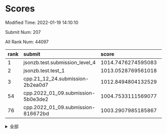 # Scores

Modified Time: 2022-01-19 14:10:10

Submit Num: 207

All Rank Num: 44097

| rank |               submit               |       score        |       sigma        | pk_num |
| :--- | :--------------------------------- | :----------------- | :----------------- | :----- |
| 1    | jsonzb.test.submission_level_4     | 1014.7476274595083 | 0.8292239140605514 | 850    |
| 2    | jsonzb.test.test_1                 | 1013.0528769561018 | 2.132647107583605  | 11     |
| 3    | cpp.21_12_24.submission-2b2ea0d7   | 1012.8494804132529 | 0.8059893914541354 | 858    |
| 54   | cpp.2022_01_09.submission-5b0e3de2 | 1004.7533111569077 | 0.7157230566591809 | 859    |
| 76   | cpp.2022_01_09.submission-816672bd | 1003.2907985185867 | 0.7161659718283021 | 855    |


<details>
<summary>全部</summary>

| rank |                 submit                 |       score        |       sigma        | pk_num |
| :--- | :------------------------------------- | :----------------- | :----------------- | :----- |
| 1    | jsonzb.test.submission_level_4         | 1014.7476274595083 | 0.8292239140605514 | 850    |
| 2    | jsonzb.test.test_1                     | 1013.0528769561018 | 2.132647107583605  | 11     |
| 3    | cpp.21_12_24.submission-2b2ea0d7       | 1012.8494804132529 | 0.8059893914541354 | 858    |
| 4    | gobigger.level_3.submission_level_3_33 | 1011.6466302551067 | 0.7657000462474001 | 857    |
| 5    | gobigger.level_3.submission_level_3_15 | 1011.6060988368071 | 0.7680089202287219 | 861    |
| 6    | gobigger.level_3.submission_level_3_45 | 1011.2133920442594 | 0.7630507671908239 | 857    |
| 7    | gobigger.level_3.submission_level_3_31 | 1011.1989415001053 | 0.7888045761739413 | 856    |
| 8    | gobigger.level_3.submission_level_3_42 | 1010.976154886214  | 0.7508916794798446 | 852    |
| 9    | gobigger.level_3.submission_level_3_3  | 1010.9650765959793 | 0.7428892543217985 | 856    |
| 10   | gobigger.level_3.submission_level_3_36 | 1010.9446729447183 | 0.7611729429737084 | 857    |
| 11   | gobigger.level_3.submission_level_3_38 | 1010.6524528228763 | 0.7519029521804372 | 857    |
| 12   | gobigger.level_3.submission_level_3_41 | 1010.6406116070141 | 0.7589664030269067 | 854    |
| 13   | gobigger.level_3.submission_level_3_43 | 1010.5358462206284 | 0.7825854201880021 | 855    |
| 14   | gobigger.level_3.submission_level_3_28 | 1010.5039126957572 | 0.7595141611132986 | 857    |
| 15   | gobigger.level_3.submission_level_3_21 | 1010.4499558785154 | 0.7680643116069436 | 856    |
| 16   | gobigger.level_3.submission_level_3_2  | 1010.4449673485625 | 0.7472279116403141 | 858    |
| 17   | gobigger.level_3.submission_level_3_29 | 1010.2646935199223 | 0.7724826599007579 | 854    |
| 18   | gobigger.level_3.submission_level_3_0  | 1010.2268756115642 | 0.7526288828824013 | 854    |
| 19   | gobigger.level_3.submission_level_3_7  | 1010.1570149015736 | 0.7610609077911    | 857    |
| 20   | gobigger.level_3.submission_level_3_8  | 1010.1417947609583 | 0.7641359133432988 | 858    |
| 21   | gobigger.level_3.submission_level_3_32 | 1010.1140781352696 | 0.7459230924114965 | 861    |
| 22   | gobigger.level_3.submission_level_3_25 | 1010.1105201825451 | 0.7488864684363566 | 855    |
| 23   | gobigger.level_3.submission_level_3_6  | 1010.0947821796767 | 0.7760006119159565 | 850    |
| 24   | gobigger.level_3.submission_level_3_5  | 1010.0608102154125 | 0.7241758490275617 | 858    |
| 25   | gobigger.level_3.submission_level_3_9  | 1010.0524211049949 | 0.7893879202571493 | 857    |
| 26   | gobigger.level_3.submission_level_3_26 | 1010.0393464282151 | 0.7426411074716129 | 851    |
| 27   | gobigger.level_3.submission_level_3_12 | 1009.988561257345  | 0.7668829395297498 | 855    |
| 28   | gobigger.level_3.submission_level_3_24 | 1009.9550907468782 | 0.7369023649536743 | 854    |
| 29   | gobigger.level_3.submission_level_3_16 | 1009.8460504749024 | 0.7605568395475321 | 854    |
| 30   | gobigger.level_3.submission_level_3_34 | 1009.7785852433251 | 0.7613892631471921 | 853    |
| 31   | gobigger.level_3.submission_level_3_13 | 1009.7025143102694 | 0.7462007890463529 | 856    |
| 32   | gobigger.level_3.submission_level_3_23 | 1009.6870070882334 | 0.7427357840790579 | 858    |
| 33   | gobigger.level_3.submission_level_3_20 | 1009.6765608202819 | 0.7585256196322583 | 856    |
| 34   | gobigger.level_3.submission_level_3_1  | 1009.6565277025718 | 0.7467592246997712 | 854    |
| 35   | gobigger.level_3.submission_level_3_44 | 1009.600321692434  | 0.7515776118821348 | 852    |
| 36   | gobigger.level_3.submission_level_3_49 | 1009.544440643266  | 0.7531693017595884 | 854    |
| 37   | gobigger.level_3.submission_level_3_37 | 1009.5396152683645 | 0.775860554292379  | 860    |
| 38   | gobigger.level_3.submission_level_3_46 | 1009.4561813015205 | 0.7705738954104988 | 863    |
| 39   | gobigger.level_3.submission_level_3_19 | 1009.4364384507536 | 0.7559796488611659 | 852    |
| 40   | gobigger.level_3.submission_level_3_47 | 1009.393139736711  | 0.7550052588859124 | 860    |
| 41   | gobigger.level_3.submission_level_3_18 | 1009.2514548475996 | 0.7401364478751316 | 857    |
| 42   | gobigger.level_3.submission_level_3_10 | 1009.2029631389873 | 0.7539044358391136 | 860    |
| 43   | gobigger.level_3.submission_level_3_4  | 1009.1773942001192 | 0.7604304600545015 | 850    |
| 44   | gobigger.level_3.submission_level_3_48 | 1009.1293021797005 | 0.7431192409730374 | 857    |
| 45   | gobigger.level_3.submission_level_3_40 | 1009.0241146575574 | 0.7394746233793398 | 856    |
| 46   | gobigger.level_3.submission_level_3_27 | 1009.0123157269625 | 0.7492571783444508 | 855    |
| 47   | gobigger.level_3.submission_level_3_11 | 1008.9460444575894 | 0.7299165897874754 | 854    |
| 48   | gobigger.level_3.submission_level_3_39 | 1008.7503745790033 | 0.7299277023501043 | 853    |
| 49   | gobigger.level_3.submission_level_3_30 | 1008.5815946364173 | 0.7443415002706717 | 858    |
| 50   | gobigger.level_3.submission_level_3_35 | 1008.514284868563  | 0.7429201179070313 | 853    |
| 51   | gobigger.level_3.submission_level_3_17 | 1008.494161666576  | 0.7563129886174551 | 860    |
| 52   | gobigger.level_3.submission_level_3_22 | 1008.457948767863  | 0.7513881986109548 | 858    |
| 53   | gobigger.level_3.submission_level_3_14 | 1007.485201024874  | 0.7355272902486254 | 853    |
| 54   | cpp.2022_01_09.submission-5b0e3de2     | 1004.7533111569077 | 0.7157230566591809 | 859    |
| 55   | gobigger.level_1.submission_level_1_0  | 1004.4066424916334 | 0.7163249375831406 | 856    |
| 56   | gobigger.level_1.submission_level_1_2  | 1004.3738893132376 | 0.7196852662740969 | 856    |
| 57   | gobigger.level_1.submission_level_1_39 | 1003.9727240729308 | 0.7183912932606209 | 864    |
| 58   | gobigger.level_1.submission_level_1_16 | 1003.9067692478425 | 0.7310150852064141 | 855    |
| 59   | gobigger.level_1.submission_level_1_18 | 1003.8995653281421 | 0.7244814067698631 | 854    |
| 60   | gobigger.level_1.submission_level_1_33 | 1003.8960802852713 | 0.7153904947998756 | 861    |
| 61   | gobigger.level_1.submission_level_1_45 | 1003.8920928770647 | 0.721717488246624  | 855    |
| 62   | gobigger.level_1.submission_level_1_42 | 1003.7970879004208 | 0.7028538168673515 | 857    |
| 63   | gobigger.level_1.submission_level_1_38 | 1003.7702893944819 | 0.7205302308088911 | 859    |
| 64   | gobigger.level_1.submission_level_1_34 | 1003.7626268819425 | 0.7078495775697715 | 855    |
| 65   | gobigger.level_1.submission_level_1_49 | 1003.7194161752024 | 0.7240920422709703 | 854    |
| 66   | gobigger.level_1.submission_level_1_23 | 1003.660159432182  | 0.7139473694524281 | 859    |
| 67   | gobigger.level_1.submission_level_1_25 | 1003.5556788422034 | 0.7096024940035357 | 860    |
| 68   | gobigger.level_1.submission_level_1_22 | 1003.5548408144725 | 0.7044606331698671 | 856    |
| 69   | gobigger.level_1.submission_level_1_5  | 1003.5455072311685 | 0.713681100002381  | 860    |
| 70   | gobigger.level_1.submission_level_1_17 | 1003.5410622566293 | 0.7171698079717577 | 859    |
| 71   | gobigger.level_1.submission_level_1_12 | 1003.4043909703895 | 0.7057346636807337 | 852    |
| 72   | gobigger.level_1.submission_level_1_37 | 1003.3824589609065 | 0.7235347531610588 | 856    |
| 73   | gobigger.level_1.submission_level_1_4  | 1003.3738711850817 | 0.7155641610503249 | 858    |
| 74   | gobigger.level_1.submission_level_1_10 | 1003.3508212862637 | 0.7139444150976532 | 858    |
| 75   | gobigger.level_1.submission_level_1_30 | 1003.3286196783246 | 0.7195098719986053 | 855    |
| 76   | cpp.2022_01_09.submission-816672bd     | 1003.2907985185867 | 0.7161659718283021 | 855    |
| 77   | gobigger.level_1.submission_level_1_1  | 1003.2841632497824 | 0.7109991714649303 | 852    |
| 78   | gobigger.level_1.submission_level_1_28 | 1003.2171334944273 | 0.7102296698314595 | 855    |
| 79   | gobigger.level_1.submission_level_1_19 | 1003.1612666438709 | 0.7066249043972228 | 853    |
| 80   | gobigger.level_1.submission_level_1_24 | 1003.1041855486677 | 0.732762168630634  | 852    |
| 81   | gobigger.level_1.submission_level_1_7  | 1003.0621000407418 | 0.7229421486573712 | 852    |
| 82   | gobigger.level_1.submission_level_1_9  | 1003.0606757335449 | 0.7130513094016052 | 856    |
| 83   | gobigger.level_1.submission_level_1_27 | 1003.0460852703745 | 0.7264870642879975 | 856    |
| 84   | gobigger.level_1.submission_level_1_8  | 1003.0356831491919 | 0.7113366155539806 | 861    |
| 85   | gobigger.level_1.submission_level_1_15 | 1002.8852234742999 | 0.7098486589439144 | 864    |
| 86   | gobigger.level_1.submission_level_1_35 | 1002.8384291003005 | 0.7190639299491912 | 856    |
| 87   | gobigger.level_1.submission_level_1_6  | 1002.8255452306204 | 0.7145988372145688 | 865    |
| 88   | gobigger.level_1.submission_level_1_13 | 1002.7697444354388 | 0.7125009753136159 | 851    |
| 89   | gobigger.level_1.submission_level_1_11 | 1002.7650592187603 | 0.7219508305417903 | 852    |
| 90   | gobigger.level_1.submission_level_1_46 | 1002.7286904343464 | 0.7141729145177875 | 856    |
| 91   | gobigger.level_1.submission_level_1_14 | 1002.6859974945927 | 0.7159980932623123 | 856    |
| 92   | gobigger.level_1.submission_level_1_26 | 1002.6782153676508 | 0.7092344363935533 | 850    |
| 93   | gobigger.level_1.submission_level_1_20 | 1002.6600554273055 | 0.713714526605177  | 858    |
| 94   | gobigger.level_1.submission_level_1_3  | 1002.619067979943  | 0.7126911664471854 | 854    |
| 95   | gobigger.level_1.submission_level_1_29 | 1002.5851094348418 | 0.7106226493275243 | 859    |
| 96   | gobigger.level_1.submission_level_1_21 | 1002.5408619778251 | 0.7045636666006841 | 857    |
| 97   | gobigger.level_1.submission_level_1_36 | 1002.5256738284293 | 0.7196335296377495 | 861    |
| 98   | gobigger.level_1.submission_level_1_48 | 1002.4315678561387 | 0.7115269274191904 | 857    |
| 99   | gobigger.level_1.submission_level_1_40 | 1002.4300563773307 | 0.714406032254323  | 857    |
| 100  | gobigger.level_1.submission_level_1_44 | 1002.4195446554394 | 0.726031578117234  | 857    |
| 101  | gobigger.level_1.submission_level_1_41 | 1001.9475101578882 | 0.7066099295417343 | 855    |
| 102  | gobigger.level_1.submission_level_1_43 | 1001.8271510672121 | 0.708158479749403  | 853    |
| 103  | gobigger.level_1.submission_level_1_31 | 1001.7868714107863 | 0.7086693928683774 | 856    |
| 104  | gobigger.level_1.submission_level_1_32 | 1001.7340544193903 | 0.7181200326034842 | 854    |
| 105  | gobigger.level_1.submission_level_1_47 | 1000.5857916137576 | 0.7160277338663529 | 852    |
| 106  | gobigger.random.submission_random_40   | 997.3853237521313  | 0.7076108735327531 | 852    |
| 107  | gobigger.random.submission_random_18   | 996.9769530496197  | 0.7179428741883401 | 855    |
| 108  | gobigger.random.submission_random_41   | 996.9612385867987  | 0.7174545535388015 | 853    |
| 109  | gobigger.random.submission_random_1    | 996.7367594038548  | 0.711372622463999  | 859    |
| 110  | gobigger.random.submission_random_25   | 996.5500494291996  | 0.7198238252193323 | 861    |
| 111  | gobigger.random.submission_random_15   | 996.4977642657807  | 0.720071167636422  | 856    |
| 112  | gobigger.random.submission_random_34   | 996.4671414044681  | 0.7254386262525747 | 857    |
| 113  | gobigger.random.submission_random_23   | 996.4652529477836  | 0.7100757788531473 | 857    |
| 114  | gobigger.random.submission_random_31   | 996.4596446442004  | 0.7004166466745793 | 854    |
| 115  | gobigger.random.submission_random_33   | 996.3931356591366  | 0.7142235184871653 | 859    |
| 116  | gobigger.random.submission_random_30   | 996.3483227223271  | 0.7107110499455347 | 857    |
| 117  | gobigger.random.submission_random_42   | 996.313790751056   | 0.7063929030632261 | 852    |
| 118  | gobigger.random.submission_random_10   | 996.2623140858913  | 0.7056932031136856 | 852    |
| 119  | gobigger.random.submission_random_13   | 996.261531345104   | 0.7200863683374958 | 853    |
| 120  | gobigger.random.submission_random_9    | 996.246587384891   | 0.711506976143404  | 853    |
| 121  | gobigger.random.submission_random_36   | 996.2169510161785  | 0.7006570867209204 | 855    |
| 122  | gobigger.random.submission_random_6    | 996.19728762063    | 0.7081246003189763 | 856    |
| 123  | gobigger.random.submission_random_28   | 996.1533034520394  | 0.7071813457330257 | 854    |
| 124  | gobigger.random.submission_random_45   | 996.145117531339   | 0.7264019377554921 | 854    |
| 125  | gobigger.random.submission_random_3    | 996.0867624639881  | 0.7117856427289884 | 855    |
| 126  | gobigger.random.submission_random_5    | 996.0765865267367  | 0.7103999937823077 | 857    |
| 127  | gobigger.random.submission_random_38   | 996.026295534229   | 0.7152962013881132 | 857    |
| 128  | gobigger.random.submission_random_32   | 995.999862031498   | 0.6965915044357919 | 859    |
| 129  | gobigger.random.submission_random_29   | 995.9753656575747  | 0.7130785412473123 | 849    |
| 130  | gobigger.random.submission_random_17   | 995.9570220373175  | 0.6998452779587788 | 862    |
| 131  | gobigger.random.submission_random_8    | 995.9495023293306  | 0.7116165498344647 | 856    |
| 132  | gobigger.random.submission_random_12   | 995.898647153649   | 0.6991560851615709 | 856    |
| 133  | gobigger.random.submission_random_37   | 995.8399717323641  | 0.7076266975399164 | 861    |
| 134  | gobigger.random.submission_random_19   | 995.8310339510501  | 0.6927758772947635 | 857    |
| 135  | gobigger.random.submission_random_35   | 995.7894385280609  | 0.7026473256456924 | 855    |
| 136  | gobigger.random.submission_random_21   | 995.7565863703766  | 0.7058384866659088 | 859    |
| 137  | gobigger.random.submission_random_47   | 995.7485409498688  | 0.7109591014366764 | 857    |
| 138  | gobigger.random.submission_random_48   | 995.723811316748   | 0.7055899983359613 | 854    |
| 139  | gobigger.random.submission_random_4    | 995.6753538555549  | 0.7136663848868148 | 859    |
| 140  | gobigger.random.submission_random_22   | 995.6448383350446  | 0.7071916308739584 | 858    |
| 141  | gobigger.random.submission_random_49   | 995.6159851704089  | 0.7160011577576939 | 855    |
| 142  | gobigger.random.submission_random_0    | 995.5737449448883  | 0.7122399150112756 | 860    |
| 143  | gobigger.random.submission_random_27   | 995.5728468275212  | 0.7174245785164413 | 860    |
| 144  | gobigger.random.submission_random_20   | 995.5457983790749  | 0.7042718517351668 | 858    |
| 145  | gobigger.random.submission_random_7    | 995.5247079020123  | 0.6920231088057448 | 858    |
| 146  | gobigger.random.submission_random_26   | 995.4734907217951  | 0.7148978421635072 | 858    |
| 147  | gobigger.random.submission_random_16   | 995.4597003360907  | 0.7138261473899422 | 855    |
| 148  | gobigger.random.submission_random_46   | 995.4541599175639  | 0.7068463516733264 | 854    |
| 149  | gobigger.random.submission_random_24   | 995.4522701528635  | 0.7036722471210846 | 859    |
| 150  | gobigger.random.submission_random_44   | 995.4241203848866  | 0.7181776716268577 | 857    |
| 151  | gobigger.random.submission_random_2    | 995.2507330570173  | 0.7091235162463884 | 855    |
| 152  | gobigger.random.submission_random_39   | 995.1843039569009  | 0.7136862170900529 | 854    |
| 153  | gobigger.random.submission_random_11   | 995.0872397912146  | 0.7241779360580105 | 855    |
| 154  | gobigger.random.submission_random_14   | 995.0073429909835  | 0.7029614202292342 | 854    |
| 155  | gobigger.random.submission_random_43   | 994.7358286471305  | 0.7042917063528056 | 860    |
| 156  | gobigger.level_2.submission_level_2_3  | 994.161694784033   | 0.7395726027478926 | 862    |
| 157  | gobigger.level_2.submission_level_2_21 | 994.0235488809141  | 0.7312929716624752 | 853    |
| 158  | gobigger.level_2.submission_level_2_33 | 994.02023564159    | 0.7308198866682407 | 853    |
| 159  | gobigger.level_2.submission_level_2_5  | 993.5320268400807  | 0.7315994066562275 | 856    |
| 160  | gobigger.level_2.submission_level_2_18 | 993.4808060097041  | 0.7376325276040622 | 856    |
| 161  | gobigger.level_2.submission_level_2_2  | 993.457403798816   | 0.7437052604171001 | 855    |
| 162  | gobigger.level_2.submission_level_2_24 | 993.2818135530842  | 0.734898827707509  | 858    |
| 163  | gobigger.level_2.submission_level_2_9  | 993.2599942523036  | 0.7327031367090591 | 861    |
| 164  | gobigger.level_2.submission_level_2_37 | 993.1945446786344  | 0.7449935208677493 | 860    |
| 165  | gobigger.level_2.submission_level_2_47 | 993.1582690609615  | 0.7358453966794225 | 861    |
| 166  | gobigger.level_2.submission_level_2_45 | 993.1323895157253  | 0.7187318557893904 | 855    |
| 167  | gobigger.level_2.submission_level_2_20 | 993.0983311515994  | 0.717567483818574  | 857    |
| 168  | gobigger.level_2.submission_level_2_8  | 993.095946924224   | 0.7349929780377462 | 852    |
| 169  | gobigger.level_2.submission_level_2_41 | 993.0958013375651  | 0.7383066209107253 | 858    |
| 170  | gobigger.level_2.submission_level_2_7  | 993.0224025695502  | 0.7580699136835687 | 858    |
| 171  | gobigger.level_2.submission_level_2_6  | 993.0220179716368  | 0.7383832511565497 | 849    |
| 172  | gobigger.level_2.submission_level_2_4  | 992.9556311226081  | 0.7201425854133496 | 860    |
| 173  | gobigger.level_2.submission_level_2_14 | 992.7442752836668  | 0.7272642520780076 | 855    |
| 174  | gobigger.level_2.submission_level_2_34 | 992.6578431011878  | 0.7357966859549165 | 852    |
| 175  | gobigger.level_2.submission_level_2_35 | 992.6387630421631  | 0.730316182804007  | 858    |
| 176  | gobigger.level_2.submission_level_2_26 | 992.5286505404673  | 0.7356521765003045 | 859    |
| 177  | gobigger.level_2.submission_level_2_44 | 992.459634571896   | 0.7462046098080868 | 854    |
| 178  | gobigger.level_2.submission_level_2_16 | 992.433829739206   | 0.7322219502634539 | 856    |
| 179  | gobigger.level_2.submission_level_2_30 | 992.2213546924459  | 0.7503091913614657 | 855    |
| 180  | gobigger.level_2.submission_level_2_32 | 992.2100509246754  | 0.733667355317392  | 860    |
| 181  | gobigger.level_2.submission_level_2_31 | 992.1149743379158  | 0.7458138000158266 | 856    |
| 182  | gobigger.level_2.submission_level_2_25 | 992.0251745952016  | 0.7409218855360586 | 859    |
| 183  | gobigger.level_2.submission_level_2_27 | 992.019759162859   | 0.7449583040598716 | 853    |
| 184  | gobigger.level_2.submission_level_2_17 | 991.9282781683725  | 0.7367740588560772 | 857    |
| 185  | gobigger.level_2.submission_level_2_46 | 991.9246431343009  | 0.7464683956439919 | 858    |
| 186  | gobigger.level_2.submission_level_2_42 | 991.8216581347618  | 0.7524423337069429 | 860    |
| 187  | gobigger.level_2.submission_level_2_13 | 991.7751897085114  | 0.7627484368528288 | 860    |
| 188  | gobigger.level_2.submission_level_2_0  | 991.7745724307184  | 0.7590680051661703 | 856    |
| 189  | gobigger.level_2.submission_level_2_43 | 991.6820890557157  | 0.7423226450276156 | 860    |
| 190  | gobigger.level_2.submission_level_2_22 | 991.6259546943292  | 0.7539556371996795 | 856    |
| 191  | gobigger.level_2.submission_level_2_29 | 991.5884524529903  | 0.7383005648773564 | 863    |
| 192  | gobigger.level_2.submission_level_2_49 | 991.4693285374037  | 0.7456595700198588 | 858    |
| 193  | gobigger.level_2.submission_level_2_10 | 991.3633580713603  | 0.7605762806170097 | 855    |
| 194  | gobigger.level_2.submission_level_2_48 | 991.3234171497118  | 0.7481535117488789 | 854    |
| 195  | gobigger.level_2.submission_level_2_1  | 991.1981414398178  | 0.747949388603354  | 853    |
| 196  | gobigger.level_2.submission_level_2_40 | 991.1731902947989  | 0.743916997161366  | 857    |
| 197  | gobigger.level_2.submission_level_2_12 | 991.1287199050134  | 0.7632446354244771 | 858    |
| 198  | gobigger.level_2.submission_level_2_11 | 991.1200494911587  | 0.7345337085633432 | 855    |
| 199  | gobigger.level_2.submission_level_2_38 | 990.9924042368496  | 0.7722531020585897 | 850    |
| 200  | gobigger.level_2.submission_level_2_39 | 990.9797016335392  | 0.7489600817119841 | 858    |
| 201  | gobigger.level_2.submission_level_2_15 | 990.8622323654806  | 0.7702738815965704 | 852    |
| 202  | gobigger.level_2.submission_level_2_28 | 990.7865111526357  | 0.7535681506120323 | 858    |
| 203  | gobigger.level_2.submission_level_2_36 | 990.4465205512556  | 0.7537622404351703 | 849    |
| 204  | gobigger.level_2.submission_level_2_23 | 990.117277164884   | 0.7799771685217012 | 854    |
| 205  | gobigger.level_2.submission_level_2_19 | 987.7486747497277  | 0.8216242937370869 | 858    |
| 206  | gobigger.none.submission_none_0        | 976.2101003566763  | 1.444295298014612  | 857    |
| 207  | gobigger.none.submission_none_1        | 975.5717189063317  | 1.4047245493595562 | 860    |

</details>